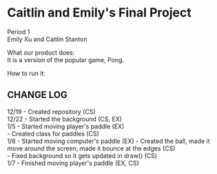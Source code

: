 <h1> Caitlin and Emily's Final Project </h1>

Period 1 <br>
Emily Xu and Caitlin Stanton <br>

What our product does: <br>
It is a version of the popular game, Pong. <br>

How to run it:


<h2> CHANGE LOG </h2>
12/19 - Created repository (CS) <br>
12/22 - Started the background (CS, EX) <br>
1/5 - Started moving player's paddle (EX) <br>
    - Created class for paddles (CS) <br>
1/6 - Started moving computer's paddle (EX)
    - Created the ball, made it move around the screen, made it bounce at the edges (CS) <br>
    - Fixed background so it gets updated in draw() (CS) <br>
1/7 - Finished moving player's paddle (EX, CS) <br>
